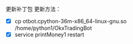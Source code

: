 更新补丁包
更新方法：
   - [x] cp otbot.cpython-36m-x86_64-linux-gnu.so /home/python1/OkxTradingBot
   - [x] service printMoney1 restart
